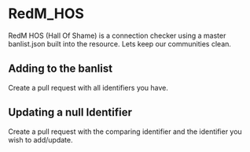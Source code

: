 # RedM_HOS
RedM HOS (Hall Of Shame) is a connection checker using a master banlist.json built into the resource. Lets keep our communities clean.

## Adding to the banlist
Create a pull request with all identifiers you have.

## Updating a null Identifier
Create a pull request with the comparing identifier and the identifier you wish to add/update.
